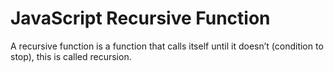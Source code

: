 <h1>JavaScript Recursive Function</h1>

A recursive function is a function that calls itself until it doesn’t (condition to stop), this is called recursion.
